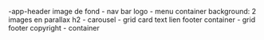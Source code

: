   -app-header
  		image de fond - nav bar
  						logo - menu
  		container 								background: 2 images en parallax
  			h2 - carousel - grid 
  								card
  								text
  								lien
  		footer
  			container - grid
  			footer copyright - container
